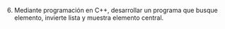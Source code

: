 6. Mediante programación en C++, desarrollar un programa que busque elemento, invierte lista y muestra elemento central.